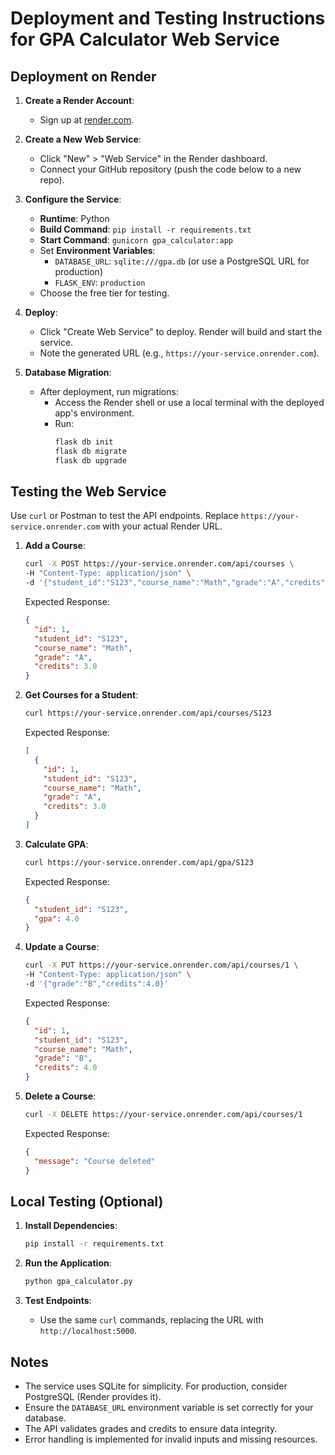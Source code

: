 # Deployment and Testing Instructions for GPA Calculator Web Service

## Deployment on Render

1. **Create a Render Account**:
   - Sign up at [render.com](https://render.com).

2. **Create a New Web Service**:
   - Click "New" > "Web Service" in the Render dashboard.
   - Connect your GitHub repository (push the code below to a new repo).

3. **Configure the Service**:
   - **Runtime**: Python
   - **Build Command**: `pip install -r requirements.txt`
   - **Start Command**: `gunicorn gpa_calculator:app`
   - Set **Environment Variables**:
     - `DATABASE_URL`: `sqlite:///gpa.db` (or use a PostgreSQL URL for production)
     - `FLASK_ENV`: `production`
   - Choose the free tier for testing.

4. **Deploy**:
   - Click "Create Web Service" to deploy. Render will build and start the service.
   - Note the generated URL (e.g., `https://your-service.onrender.com`).

5. **Database Migration**:
   - After deployment, run migrations:
     - Access the Render shell or use a local terminal with the deployed app's environment.
     - Run:
       ```bash
       flask db init
       flask db migrate
       flask db upgrade
       ```

## Testing the Web Service

Use `curl` or Postman to test the API endpoints. Replace `https://your-service.onrender.com` with your actual Render URL.

1. **Add a Course**:
   ```bash
   curl -X POST https://your-service.onrender.com/api/courses \
   -H "Content-Type: application/json" \
   -d '{"student_id":"S123","course_name":"Math","grade":"A","credits":3.0}'
   ```
   Expected Response:
   ```json
   {
     "id": 1,
     "student_id": "S123",
     "course_name": "Math",
     "grade": "A",
     "credits": 3.0
   }
   ```

2. **Get Courses for a Student**:
   ```bash
   curl https://your-service.onrender.com/api/courses/S123
   ```
   Expected Response:
   ```json
   [
     {
       "id": 1,
       "student_id": "S123",
       "course_name": "Math",
       "grade": "A",
       "credits": 3.0
     }
   ]
   ```

3. **Calculate GPA**:
   ```bash
   curl https://your-service.onrender.com/api/gpa/S123
   ```
   Expected Response:
   ```json
   {
     "student_id": "S123",
     "gpa": 4.0
   }
   ```

4. **Update a Course**:
   ```bash
   curl -X PUT https://your-service.onrender.com/api/courses/1 \
   -H "Content-Type: application/json" \
   -d '{"grade":"B","credits":4.0}'
   ```
   Expected Response:
   ```json
   {
     "id": 1,
     "student_id": "S123",
     "course_name": "Math",
     "grade": "B",
     "credits": 4.0
   }
   ```

5. **Delete a Course**:
   ```bash
   curl -X DELETE https://your-service.onrender.com/api/courses/1
   ```
   Expected Response:
   ```json
   {
     "message": "Course deleted"
   }
   ```

## Local Testing (Optional)

1. **Install Dependencies**:
   ```bash
   pip install -r requirements.txt
   ```

2. **Run the Application**:
   ```bash
   python gpa_calculator.py
   ```

3. **Test Endpoints**:
   - Use the same `curl` commands, replacing the URL with `http://localhost:5000`.

## Notes
- The service uses SQLite for simplicity. For production, consider PostgreSQL (Render provides it).
- Ensure the `DATABASE_URL` environment variable is set correctly for your database.
- The API validates grades and credits to ensure data integrity.
- Error handling is implemented for invalid inputs and missing resources.